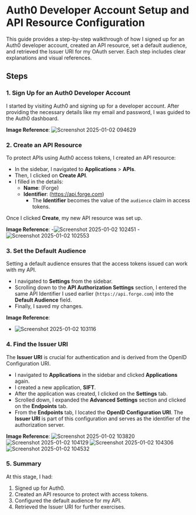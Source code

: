 # Auth0 Developer Account Setup and API Resource Configuration

This guide provides a step-by-step walkthrough of how I signed up for an Auth0 developer account, created an API resource, set a default audience, and retrieved the Issuer URI for my OAuth server. Each step includes clear explanations and visual references.

## Steps

### 1. Sign Up for an Auth0 Developer Account

I started by visiting Auth0 and signing up for a developer account. After providing the necessary details like my email and password, I was guided to the Auth0 dashboard.

**Image Reference**:
![Screenshot 2025-01-02 094629](https://github.com/user-attachments/assets/90113364-3169-43bb-8b13-a117f9b3a4bf)


### 2. Create an API Resource

To protect APIs using Auth0 access tokens, I created an API resource:

- In the sidebar, I navigated to **Applications** > **APIs**.
- Then, I clicked on **Create API**.
- I filled in the details:
  - **Name**: (Forge)
  - **Identifier**: (https://api.forge.com)
    - The **Identifier** becomes the value of the `audience` claim in access tokens.

Once I clicked **Create**, my new API resource was set up.

**Image Reference**:
-![Screenshot 2025-01-02 102451](https://github.com/user-attachments/assets/874877ba-c65b-4e17-9109-2108514cfaec)
-![Screenshot 2025-01-02 102553](https://github.com/user-attachments/assets/bc30b3fa-9fdc-46cb-9e37-05fbdbc00536)



### 3. Set the Default Audience

Setting a default audience ensures that the access tokens issued can work with my API.

- I navigated to **Settings** from the sidebar.
- Scrolling down to the **API Authorization Settings** section, I entered the same API Identifier I used earlier (`https://api.forge.com`) into the **Default Audience** field. 
- Finally, I saved my changes.

**Image Reference**:
- ![Screenshot 2025-01-02 103116](https://github.com/user-attachments/assets/6cc2e4cb-86d9-4143-8323-4202171e1014)


### 4. Find the Issuer URI

The **Issuer URI** is crucial for authentication and is derived from the OpenID Configuration URI.

- I navigated to **Applications** in the sidebar and clicked **Applications** again.
- I created a new application, **SIFT**.
- After the application was created, I clicked on the **Settings** tab.
- Scrolled down, I expanded the **Advanced Settings** section and clicked on the **Endpoints** tab.
- From the **Endpoints** tab, I located the **OpenID Configuration URI**. The **Issuer URI** is part of this configuration and serves as the identifier of the authorization server.

**Image Reference**:
![Screenshot 2025-01-02 103820](https://github.com/user-attachments/assets/32d6281a-5014-4c5a-bed2-aee363bc1f91)
![Screenshot 2025-01-02 104129](https://github.com/user-attachments/assets/a62b05b7-b51d-4345-8e9f-8461e673ab45)
![Screenshot 2025-01-02 104306](https://github.com/user-attachments/assets/26753a45-9e77-4a22-a2eb-8ace1769e818)
![Screenshot 2025-01-02 104532](https://github.com/user-attachments/assets/738bdc4c-fc38-4c02-bf3b-4fa7e0e57537)


### 5. Summary

At this stage, I had:

1. Signed up for Auth0.
2. Created an API resource to protect with access tokens.
3. Configured the default audience for my API.
4. Retrieved the Issuer URI for further exercises.
